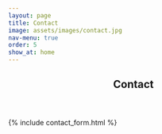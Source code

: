 ```yaml
---
layout: page
title: Contact
image: assets/images/contact.jpg
nav-menu: true
order: 5
show_at: home
---
```


<!-- Main -->
<div id="main" class="alt">

<!-- One -->
<section id="one">
	<div class="inner">
		<header class="major">
			<h1>Contact</h1>
		</header>



</div>
</section>

</div>

{% include contact_form.html %}